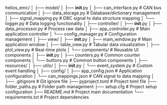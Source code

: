 helios_emc/
│
├── model/
│   ├── __init__.py
│   ├── can_interface.py      # CAN bus communication
│   ├── data_storage.py       # Database/dictionary management
│   ├── signal_mapping.py     # DBC signal to data structure mapping
│   └── logger.py             # Data logging functionality
│
├── controller/
│   ├── __init__.py
│   ├── data_processor.py     # Process raw data
│   ├── app_controller.py     # Main application controller
│   └── config_manager.py     # Configuration management
│
├── view/
│   ├── __init__.py
│   ├── main_window.py        # Main application window
│   ├── table_view.py         # Tabular data visualization
│   ├── plot_view.py          # Real-time plots
│   └── components/           # Reusable UI components
│       ├── __init__.py
│       ├── counters.py       # Common counter components
│       └── buttons.py        # Common button components
│
├── resources/
│
├── utils/
│   ├── __init__.py
│   └── event_system.py       # Custom event handling
│
├── config/
│   ├── app_config.json       # Application configuration
│   └── can_mappings.json     # CAN signal to data mapping
│
├── .gitignore                # Git ignore file
├── pyproject.toml            # Project toml file
├── folder_paths.py           # Folder path management
├── setup.cfg                 # Project setup configuration
├── README.md                 # Project main documentation
└── requirements.txt          # Project dependencies

